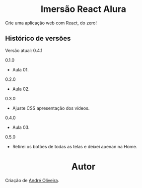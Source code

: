 # <center>Imersão React Alura</center>
Crie uma aplicação web com React, do zero!

## Histórico de versões

Versão atual: 0.4.1

0.1.0
* Aula 01.

0.2.0
* Aula 02.

0.3.0
* Ajuste CSS apresentação dos vídeos.

0.4.0
* Aula 03.

0.5.0
* Retirei os botões de todas as telas e deixei apenan na Home.

# <center>Autor

Criação de [André Oliveira](https://github.com/anviol).